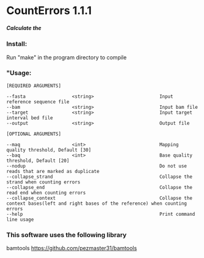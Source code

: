 # CountErrors 1.1.1

##### Calculate the 


### Install:
Run "make" in the program directory to compile

### "Usage:
```
[REQUIRED ARGUMENTS]

--fasta                 <string>                        Input reference sequence file
--bam                   <string>                        Input bam file
--target                <string>                        Input target interval bed file
--output                <string>                        Output file

[OPTIONAL ARGUMENTS]

--maq                   <int>                           Mapping quality threshold, Default [30]
--baq                   <int>                           Base quality threshold, Default [20]
--nodup                                                 Do not use reads that are marked as duplicate
--collapse_strand                                       Collapse the strand when counting errors
--collapse_end                                          Collapse the read end when counting errors
--collapse_context                                      Collapse the context bases(left and right bases of the reference) when counting errors
--help                                                  Print command line usage
```


### This software uses the following library

bamtools https://github.com/pezmaster31/bamtools
